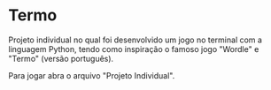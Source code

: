 # Termo

Projeto individual no qual foi desenvolvido um jogo no terminal com a linguagem Python, tendo como inspiração o famoso jogo "Wordle" e "Termo" (versão português).

Para jogar abra o arquivo "Projeto Individual".
